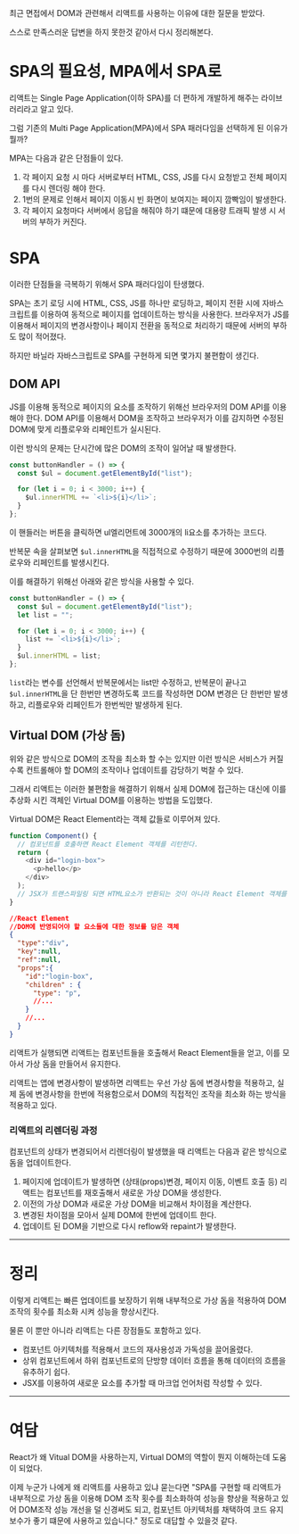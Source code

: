 
최근 면접에서 DOM과 관련해서 리액트를 사용하는 이유에 대한 질문을 받았다.

스스로 만족스러운 답변을 하지 못한것 같아서 다시 정리해본다.

# SPA의 필요성, MPA에서 SPA로

리액트는 Single Page Application(이하 SPA)를 더 편하게 개발하게 해주는 라이브러리라고 알고 있다.

그럼 기존의 Multi Page Application(MPA)에서 SPA 패러다임을 선택하게 된 이유가 뭘까?

MPA는 다음과 같은 단점들이 있다.

1. 각 페이지 요청 시 마다 서버로부터 HTML, CSS, JS를 다시 요청받고 전체 페이지를 다시 렌더링 해야 한다.
2. 1번의 문제로 인해서 페이지 이동시 빈 화면이 보여지는 페이지 깜빡임이 발생한다.
3. 각 페이지 요청마다 서버에서 응답을 해줘야 하기 떄문에 대용량 트래픽 발생 시 서버의 부하가 커진다.

# SPA

이러한 단점들을 극복하기 위해서 SPA 패러다임이 탄생했다.

SPA는 초기 로딩 시에 HTML, CSS, JS를 하나만 로딩하고, 페이지 전환 시에 자바스크립트를 이용하여 동적으로 페이지를 업데이트하는 방식을 사용한다. 브라우저가 JS를 이용해서 페이지의 변경사항이나 페이지 전환을 동적으로 처리하기 때문에 서버의 부하도 많이 적어졌다.

하지만 바닐라 자바스크립트로 SPA를 구현하게 되면 몇가지 불편함이 생긴다.

## DOM API

JS를 이용해 동적으로 페이지의 요소를 조작하기 위해선 브라우저의 DOM API를 이용해야 한다. DOM API를 이용해서 DOM을 조작하고 브라우저가 이를 감지하면 수정된 DOM에 맞게 리플로우와 리페인트가 실시된다.

이런 방식의 문제는 단시간에 많은 DOM의 조작이 일어날 때 발생한다.

```js
const buttonHandler = () => {
  const $ul = document.getElementById("list");

  for (let i = 0; i < 3000; i++) {
    $ul.innerHTML += `<li>${i}</li>`;
  }
};
```

이 핸들러는 버튼을 클릭하면 ul엘리먼트에 3000개의 li요소를 추가하는 코드다.

반복문 속을 살펴보면 `$ul.innerHTML`을 직접적으로 수정하기 때문에 3000번의 리플로우와 리페인트를 발생시킨다.

이를 해결하기 위해선 아래와 같은 방식을 사용할 수 있다.

```js
const buttonHandler = () => {
  const $ul = document.getElementById("list");
  let list = "";

  for (let i = 0; i < 3000; i++) {
    list += `<li>${i}</li>`;
  }
  $ul.innerHTML = list;
};
```

`list`라는 변수를 선언해서 반복문에서는 list만 수정하고, 반복문이 끝나고 `$ul.innerHTML`을 단 한번만 변경하도록 코드를 작성하면 DOM 변경은 단 한번만 발생하고, 리플로우와 리페인트가 한번씩만 발생하게 된다.

## Virtual DOM (가상 돔)

위와 같은 방식으로 DOM의 조작을 최소화 할 수는 있지만 이런 방식은 서비스가 커질수록 컨트롤해야 할 DOM의 조작이나 업데이트를 감당하기 벅찰 수 있다.

그래서 리액트는 이러한 불편함을 해결하기 위해서 실제 DOM에 접근하는 대신에 이를 추상화 시킨 객체인 Virtual DOM를 이용하는 방법을 도입했다.

Virtual DOM은 React Element라는 객체 값들로 이루어져 있다.

```js
function Component() {
  // 컴포넌트를 호출하면 React Element 객체를 리턴한다.
  return (
    <div id="login-box">
      <p>hello</p>
    </div>
  );
  // JSX가 트랜스파일링 되면 HTML요소가 반환되는 것이 아니라 React Element 객체를 리턴한다.
}
```

```json
//React Element
//DOM에 반영되어야 할 요소들에 대한 정보를 담은 객체
{
  "type":"div",
  "key":null,
  "ref":null,
  "props":{
    "id":"login-box",
    "children" : {
      "type": "p",
      //...
    }
    //...
  }
}
```

리액트가 실행되면 리액트는 컴포넌트들을 호출해서 React Element들을 얻고, 이를 모아서 가상 돔을 만들어서 유지한다.

리액트는 앱에 변경사항이 발생하면 리액트는 우선 가상 돔에 변경사항을 적용하고, 실제 돔에 변경사항을 한번에 적용함으로서 DOM의 직접적인 조작을 최소화 하는 방식을 적용하고 있다.

### 리액트의 리렌더링 과정

컴포넌트의 상태가 변경되어서 리렌더링이 발생했을 때 리액트는 다음과 같은 방식으로 돔을 업데이트한다.

1. 페이지에 업데이트가 발생하면 (상태(props)변경, 페이지 이동, 이벤트 호출 등) 리액트는 컴포넌트를 재호출해서 새로운 가상 DOM을 생성한다.
2. 이전의 가상 DOM과 새로운 가상 DOM을 비교해서 차이점을 계산한다.
3. 변경된 차이점을 모아서 실제 DOM에 한번에 업데이트 한다.
4. 업데이트 된 DOM을 기반으로 다시 reflow와 repaint가 발생한다.

---

# 정리

이렇게 리액트는 빠른 업데이트를 보장하기 위해 내부적으로 가상 돔을 적용하여 DOM 조작의 횟수를 최소화 시켜 성능을 향상시킨다.

물론 이 뿐만 아니라 리액트는 다른 장점들도 포함하고 있다.

- 컴포넌트 아키텍처를 적용해서 코드의 재사용성과 가독성을 끌어올렸다.
- 상위 컴포넌트에서 하위 컴포넌트로의 단방향 데이터 흐름을 통해 데이터의 흐름을 유추하기 쉽다.
- JSX를 이용하여 새로운 요소를 추가할 때 마크업 언어처럼 작성할 수 있다.

---

# 여담

React가 왜 Vitual DOM을 사용하는지, Virtual DOM의 역할이 뭔지 이해하는데 도움이 되었다.

이제 누군가 나에게 왜 리액트를 사용하고 있냐 묻는다면 "SPA를 구현할 때 리액트가 내부적으로 가상 돔을 이용해 DOM 조작 횟수를 최소화하여 성능을 향상을 적용하고 있어 DOM조작 성능 개선을 덜 신경써도 되고, 컴포넌트 아키텍처를 채택하여 코드 유지보수가 좋기 떄문에 사용하고 있습니다." 정도로 대답할 수 있을것 같다.

